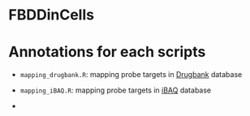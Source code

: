 # FBDDinCells

# Annotations for each scripts

* `mapping_drugbank.R`: mapping probe targets in [Drugbank](https://www.drugbank.ca/) database

* `mapping_iBAQ.R`: mapping probe targets in [iBAQ](http://www.mcponline.org/content/11/3/M111.014050.long) database

* 

